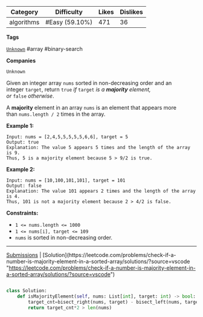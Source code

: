 
| Category   | Difficulty     | Likes | Dislikes |
| ---------- | -------------- | ----- | -------- |
| algorithms | #Easy (59.10%) | 471   | 36       |

**Tags**

[`Unknown`](https://leetcode.com/tag/Unknown?source=vscode "https://leetcode.com/tag/Unknown?source=vscode") #array #binary-search 

**Companies**

`Unknown`

Given an integer array `nums` sorted in non-decreasing order and an integer `target`, return `true` _if_ `target` _is a **majority** element, or_ `false` _otherwise_.

A **majority** element in an array `nums` is an element that appears more than `nums.length / 2` times in the array.

**Example 1:**

```
Input: nums = [2,4,5,5,5,5,5,6,6], target = 5
Output: true
Explanation: The value 5 appears 5 times and the length of the array is 9.
Thus, 5 is a majority element because 5 > 9/2 is true.
```

**Example 2:**

```
Input: nums = [10,100,101,101], target = 101
Output: false
Explanation: The value 101 appears 2 times and the length of the array is 4.
Thus, 101 is not a majority element because 2 > 4/2 is false.
```

**Constraints:**

- `1 <= nums.length <= 1000`
- `1 <= nums[i], target <= 109`
- `nums` is sorted in non-decreasing order.

---

[Submissions](https://leetcode.com/problems/check-if-a-number-is-majority-element-in-a-sorted-array/submissions/?source=vscode "https://leetcode.com/problems/check-if-a-number-is-majority-element-in-a-sorted-array/submissions/?source=vscode") | [Solution](https://leetcode.com/problems/check-if-a-number-is-majority-element-in-a-sorted-array/solutions/?source=vscode "https://leetcode.com/problems/check-if-a-number-is-majority-element-in-a-sorted-array/solutions/?source=vscode")


```python

class Solution:
    def isMajorityElement(self, nums: List[int], target: int) -> bool:
        target_cnt=bisect_right(nums, target) - bisect_left(nums, target)
        return target_cnt*2 > len(nums)

```